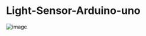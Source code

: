 # Light-Sensor-Arduino-uno

![image](https://user-images.githubusercontent.com/57250365/168837872-000f9830-c48a-41fd-9b8f-dd505350737a.png)
